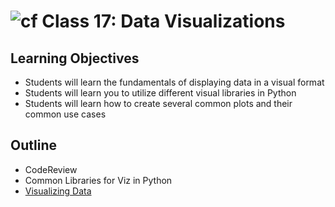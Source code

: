 # ![cf](http://i.imgur.com/7v5ASc8.png) Class 17: Data Visualizations

## Learning Objectives

- Students will learn the fundamentals of displaying data in a visual format
- Students will learn you to utilize different visual libraries in Python
- Students will learn how to create several common plots and their common use cases

## Outline
- CodeReview
- Common Libraries for Viz in Python
- [Visualizing Data]

<!-- links -->
[Visualizing Data]: ./notes/visualizing.md

